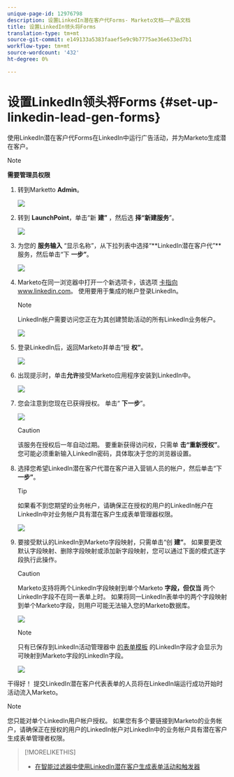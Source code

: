 ```yaml
---
unique-page-id: 12976798
description: 设置LinkedIn潜在客户代Forms- Marketo文档——产品文档
title: 设置LinkedIn领头将Forms
translation-type: tm+mt
source-git-commit: e149133a5383faaef5e9c9b7775ae36e633ed7b1
workflow-type: tm+mt
source-wordcount: '432'
ht-degree: 0%

---
```



# 设置LinkedIn领头将Forms {#set-up-linkedin-lead-gen-forms}

使用LinkedIn潜在客户代Forms在LinkedIn中运行广告活动，并为Marketo生成潜在客户。

>[!NOTE]
>
>**需要管理员权限**

1. 转到Marketto **Admin**。

   ![](assets/image2016-11-29-10-3a50-3a29.png)

1. 转到 **LaunchPoint**，单击“新 **建”** ，然后选 **择“新建服务**”。

   ![](assets/image2016-11-29-10-3a51-3a11.png)

1. 为您的 **服务输入** “显示名称”，从下拉列表中选择“**LinkedIn潜在客户代”**服务，然后单击“下 **一步”**。

   ![](assets/linkedin-lead-gen.png)

1. Marketo在同一浏览器中打开一个新选项卡，该选项 [卡指向www.linkedin.com](http://www.linkedin.com)。 使用要用于集成的帐户登录LinkedIn。

   >[!NOTE]
   >
   >LinkedIn帐户需要访问您正在为其创建赞助活动的所有LinkedIn业务帐户。

   ![](assets/linkedin-login.png)

1. 登录LinkedIn后，返回Marketo并单击“授 **权”**。

   ![](assets/linkedin-lead-gen-authorize.png)

1. 出现提示时，单击**允许**接受Marketo应用程序安装到LinkedIn中。

   ![](assets/linkedin-marketo-allow.png)

1. 您会注意到您现在已获得授权。 单击“ **下一步**”。

   ![](assets/image2017-9-28-7-3a55-3a14.png)

   >[!CAUTION]
   >
   >该服务在授权后一年自动过期。 要重新获得访问权，只需单 **击“重新授权”**。 您可能必须重新输入LinkedIn密码，具体取决于您的浏览器设置。

1. 选择您希望LinkedIn潜在客户代潜在客户进入营销人员的帐户，然后单击“下 **一步”**。

   >[!TIP]
   >
   >如果看不到您期望的业务帐户，请确保正在授权的用户的LinkedIn帐户在LinkedIn中对业务帐户具有潜在客户生成表单管理器权限。

   ![](assets/linkedin-pages-to-capture.png)

1. 要接受默认的LinkedIn到Marketo字段映射，只需单击“创 **建”**。 如果要更改默认字段映射、删除字段映射或添加新字段映射，您可以通过下面的模式逐字段执行此操作。

   >[!CAUTION]
   >
   >Marketo支持将两个LinkedIn字段映射到单个Marketo **字段，但仅当** 两个LinkedIn字段不在同一表单上时。 如果将同一LinkedIn表单中的两个字段映射到单个Marketo字段，则用户可能无法输入您的Marketo数据库。

   ![](assets/linkedin-lead-gen-mapping.png)

   >[!NOTE]
   >
   >只有已保存到LinkedIn活动管理器中 [的表单模板](https://www.linkedin.com/help/lms/answer/79634) 的LinkedIn字段才会显示为可映射到Marketo字段的LinkedIn字段。

   ![](assets/linkedin-installed-services.png)

干得好！ 提交LinkedIn潜在客户代表表单的人员将在LinkedIn端运行成功开始时活动流入Marketo。

>[!NOTE]
>
>您只能对单个LinkedIn用户帐户授权。 如果您有多个要链接到Marketo的业务帐户，请确保正在授权的用户的LinkedIn帐户对LinkedIn中的业务帐户具有潜在客户生成表单管理者权限。

>[!MORELIKETHIS]
>
>* [在智能过滤器中使用LinkedIn潜在客户生成表单活动和触发器](use-linkedin-lead-gen-form-filters-and-triggers-in-a-smart-campaign.md)

>



